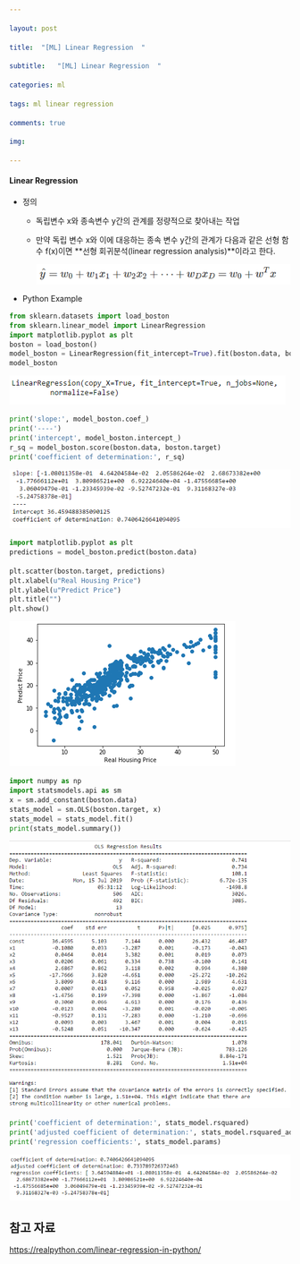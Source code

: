 ```yaml
---

layout: post

title:  "[ML] Linear Regression  "

subtitle:   "[ML] Linear Regression  "

categories: ml

tags: ml linear regression

comments: true

img: 

---
```




#### Linear Regression 

* 정의

  * 독립변수 x와 종속변수 y간의 관계를 정량적으로 찾아내는 작업 

  * 만약 독립 변수 x와 이에 대응하는 종속 변수 y간의 관계가 다음과 같은 선형 함수 f(x)이면 **선형 회귀분석(linear regression analysis)**이라고 한다.

    ![linear_regression_image_1](/assets/img/machine_learning/linear_regression_image_1.PNG)

* Python Example 

```python
from sklearn.datasets import load_boston
from sklearn.linear_model import LinearRegression
import matplotlib.pyplot as plt
boston = load_boston()
model_boston = LinearRegression(fit_intercept=True).fit(boston.data, boston.target)
model_boston
```

![linear_regression_image_2](/assets/img/machine_learning/linear_regression_image_2.PNG)

```python
print('slope:', model_boston.coef_)
print('----')
print('intercept', model_boston.intercept_)
r_sq = model_boston.score(boston.data, boston.target)
print('coefficient of determination:', r_sq)
```

![linear_regression_image_3](/assets/img/machine_learning/linear_regression_image_3.PNG)

```python
import matplotlib.pyplot as plt
predictions = model_boston.predict(boston.data)

plt.scatter(boston.target, predictions)
plt.xlabel(u"Real Housing Price")
plt.ylabel(u"Predict Price")
plt.title("")
plt.show()
```

![linear_regression_image_4](/assets/img/machine_learning/linear_regression_image_4.PNG)

```python
import numpy as np
import statsmodels.api as sm
x = sm.add_constant(boston.data)
stats_model = sm.OLS(boston.target, x)
stats_model = stats_model.fit()
print(stats_model.summary())
```

![linear_regression_image_5](/assets/img/machine_learning/linear_regression_image_5.PNG)

```python
print('coefficient of determination:', stats_model.rsquared)
print('adjusted coefficient of determination:', stats_model.rsquared_adj)
print('regression coefficients:', stats_model.params)

```

![linear_regression_image_6](/assets/img/machine_learning/linear_regression_image_6.PNG)

## 참고 자료 

https://realpython.com/linear-regression-in-python/